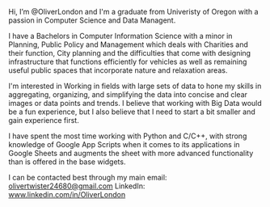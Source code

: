 <!---
OliverLondon/OliverLondon is a ✨ special ✨ repository because its `README.md` (this file) appears on your GitHub profile.
You can click the Preview link to take a look at your changes.
--->
Hi, I’m @OliverLondon and I'm a graduate from Univeristy of Oregon with a passion in Computer Science and Data Managent. 

I have a Bachelors in Computer Information Science with a minor in Planning, Public Policy and Management which deals with Charities and their function, City planning and the difficulties that come with designing infrastructure that functions efficiently for vehicles as well as remaining useful public spaces that incorporate nature and relaxation areas.

I'm interested in Working in fields with large sets of data to hone my skills in aggregating, organizing, and simplifying the data into concise and clear images or data points and trends. I believe that working with Big Data would be a fun experience, but I also believe that I need to start a bit smaller and gain experience first.

I have spent the most time working with Python and C/C++, with strong knowledge of Google App Scripts when it comes to its applications in Google Sheets and augments the sheet with more advanced functionality than is offered in the base widgets.

I can be contacted best through my main email: olivertwister24680@gmail.com
LinkedIn: www.linkedin.com/in/OliverLondon
